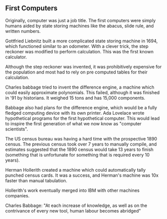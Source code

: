 ## First Computers 

Originally, computer was just a job title. The first computers were simply humans aided by state storing machines like the abacus, slide rule, and written numbers.

Gottfried Liebnitz built a more complicated state storing machine in 1694, which functioned similar to an odometer. With a clever trick, the step reckoner was modified to perform calculation. This was the first known calculator.

Although the step reckoner was invented, it was prohibitively expensive for the population and most had to rely on pre computed tables for their calculation.

Charles babbage tried to invent the difference engine, a machine which could easily approximate polynomials. This failed, although it was finished in '91 by historians. It weighed 15 tons and has 15,000 components.

Babbage also had plans for the difference engine, which would be a fully fledged computing device with its own printer. Ada Lovelace wrote hypothetical programs for the first hypothetical computer. This would lead to inspire the first generation of what we now know as "computer scientists".

The US census bureau was having a hard time with the prospective 1890 census. The previous census took over 7 years to manually compile, and estimates suggested that the 1890 census would take 13 years to finish (something that is unfortunate for something that is required every 10 years). 

Herman Hollerith created a machine which could automatically tally punched census cards. It was a success, and Herman's machine was 10x faster than manual tabulation.

Hollerith's work eventually merged into IBM with other machines companies.

Charles Babbage: "At each increase of knowledge, as well as on the contrivance of every new tool, human labour becomes abridged"

